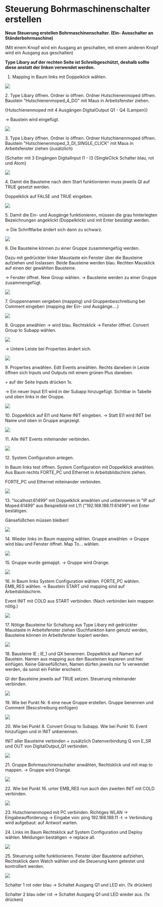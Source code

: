 
# Steuerung Bohrmaschinenschalter erstellen

**Neue Steuerung erstellen Bohrmaschinenschalter. (Ein- Ausschalter an Ständerbohrmaschine)**

(Mit einem Knopf wird ein Ausgang an geschalten, mit einem anderen Knopf wird ein Ausgang aus geschalten) 

**Type Libary auf der rechten Seite ist Schreibgeschützt, deshalb sollte diese anstatt der linken verwendet werden.**

1.  Mapping in Baum links mit Doppelklick wählen.

![](https://user-images.githubusercontent.com/113907476/212993771-b36281c6-3c24-4fd9-8d51-cd1b5beb4657.png)

2\. Type Libary öffnen. Ordner io öffnen. Ordner Hutschienenmoped öffnen. Baustein "Hutschienenmoped\_4\_DO" mit Maus in Arbeitsfenster ziehen.

{Hutschienenmoped mit 4 Ausgängen DigitalOutput Q1 - Q4 (Lampen)} 

\-> Baustein wird eingefügt.

![](https://user-images.githubusercontent.com/113907476/212994540-408bd26f-c121-47f9-9a93-c759b5c3d136.png)

3\. Type Libary öffnen. Ordner io öffnen. Ordner Hutschienenmoped öffnen. Baustein "Hutschienenmoped\_3\_DI\_SINGLE\_CLICK" mit Maus in Arbeitsfenster ziehen (zusätzlich)

(Schalter mit 3 Eingängen DigitalInput I1 - I3 {SingleClick Schalter blau, rot und Atom}

![](https://user-images.githubusercontent.com/113907476/212996213-bcef4c26-da89-40f5-822a-6044431a62a9.png)

4\. Damit die Bausteine nach dem Start funktionieren muss jeweils QI auf TRUE gesetzt werden.

Doppelklick auf FALSE und TRUE eingeben.

![](https://user-images.githubusercontent.com/113907476/212996770-5998ec9b-9c62-45c9-a37d-fdf9f7a4b88a.png)

5\. Damit die Ein- und Ausgänge funktionieren, müssen die grau hinterlegten Bezeichnungen angeklickt (Doppelklick) und mit Enter bestätigt werden.

\-> Die Schriftfarbe ändert sich dann zu schwarz.

![](https://user-images.githubusercontent.com/113907476/212997168-851d2855-f796-40fd-8fa6-a185e7011506.png)

6\. Die Bausteine können zu einer Gruppe zusammengefüg werden.

Dazu mit gedrückter linker Maustaste ein Fenster über die Bausteine aufziehen und loslassen. Beide Bausteine werden blau. Rechten Mausklick auf einen der gewählten Bausteine.

\-> Fenster öffnet. New Group wählen. -> Bausteine werden zu einer Gruppe zusammengefügt.

![](https://user-images.githubusercontent.com/113907476/212998191-7a982154-1dcb-4c5b-bd9a-8c1d5d86f877.png)

7\. Gruppennamen vergeben (mapping) und Gruppenbeschreibung bei Comment eingeben (mapping der Ein- und Ausgänge....)

![](https://user-images.githubusercontent.com/113907476/212998790-97736f43-4fba-4b4c-a56d-4d57073a924f.png)

8\. Gruppe anwählen -> wird blau. Rechtsklick -> Fenster öffnet. Convert Group to Subapp wählen.

![](https://user-images.githubusercontent.com/113907476/212999266-82fa444e-821e-44b4-bae1-4f58f9ff76ac.png)

\-> Untere Leiste bei Properties ändert sich.

![](https://user-images.githubusercontent.com/113907476/212999686-ad88ad9e-42da-4110-b7d4-c7f5e684c6d1.png)

9\. Properties anwählen. Edit Events anwählen. Rechts daneben in Leiste öffnen sich Inputs und Outputs mit einem grünen Plus daneben.

\+ auf der Seite Inputs drücken 1x.

\-> Ein neuer Input EI1 wird in der Subapp hinzugefügt. Sichtbar in Tabelle und oben links in der Gruppe.

![](https://user-images.githubusercontent.com/113907476/213000631-f3b6efd1-bbfd-4dd1-b3bf-96f207f495b3.png)

10\. Doppelklick auf EI1 und Name INIT eingeben. -> Statt EI1 wird INIT bei Name und oben in Gruppe angezeigt.

![](https://user-images.githubusercontent.com/113907476/213002124-c8b80852-f823-468f-9ce7-f6dcd424b028.png)

11\. Alle INIT Events miteinander verbinden.

![](https://user-images.githubusercontent.com/113907476/213002499-a8cdbf12-ab4d-4a30-b8bd-2e161fe09f1d.png)

12\. System Configuration anlegen.

In Baum links test öffnen. System Configuration mit Doppelklick anwählen. Aus Baum rechts FORTE\_PC und Ethernet in Arbeitsbildschirm ziehen.

FORTE\_PC und Ethernet miteinander verbinden.

![](https://user-images.githubusercontent.com/113907476/213003651-761678e8-4bea-4779-978a-03b8481b1b30.png)

13\. "localhost:61499" mit Doppelklick anwählen und unbennenen in "IP auf Moped:61499" aus Beispielbild mit L11 ("192.168.188.11:61499") mit Enter bestätigen.

Gänsefüßchen müssen bleiben!

![](https://user-images.githubusercontent.com/113907476/213004986-2d8f5a90-3868-4bf8-8fd3-5d43d3dbdb71.png)

14\. Wieder links im Baum mapping wählen. Gruppe anwählen -> Gruppe wird blau und Fenster öffnet. Map To... wählen.

![](https://user-images.githubusercontent.com/113907476/213005509-e8032771-0bc3-4c84-90bb-f979fc25489a.png)

15\. Gruppe wurde gemappt. -> Gruppe wird Orange.

![](https://user-images.githubusercontent.com/113907476/213005868-ac063c60-52cf-4538-9e33-5a1adbab52fd.png)

16\. In Baum links System Configuration wählen. FORTE\_PC wählen. EMB\_RES wählen. -> Baustein START und mapping sind auf Arbeitsbildschirm.

Event INIT mit COLD aus START verbinden. (Nach verbinden kein mappen nötig.)

![](https://user-images.githubusercontent.com/113907476/213006202-94d6437b-c9fb-4f01-bdaf-10793d5ed0a8.png)

17\. Nötige Bausteine für Schaltung aus Type Libary mit gedrückter Maustaste in Arbeitsfenster ziehen (Suchfunktion kann genutz werden, Bausteine können im Arbeitsfenster kopiert werden.

![](https://user-images.githubusercontent.com/113907476/213007320-bb7b1f66-0693-4cf9-9a4d-1e3e4efeaa2b.png)

18\. Bausteine IE ; IE\_1 und QX benennen. Doppelklick auf Namen auf Baustein. Namen aus mapping aus den Bausteinen kopieren und hier einfügen. Keine Gänsefüßchen, Namen dürfen jeweils nur 1x verwendet werden, da sonst ein Fehler erscheint.

QI der Bausteine jeweils auf TRUE setzen. Steuerung miteinander verbinden.

![](https://user-images.githubusercontent.com/113907476/213008300-45d726ac-a576-4788-a6b0-3ea8505b9c1f.png)

19\. Wie bei Punkt Nr. 6 eine neue Gruppe erstellen. Gruppe benennen und Comment (Bescshreibung einfügen)

![](https://user-images.githubusercontent.com/113907476/213009045-86921bb5-2959-450d-88f1-cc40199875fa.png)

20\. Wie bei Punkt 8. Convert Group to Subapp. Wie bei Punkt 10. Event hinzufügen und in INIT unbenennen.

INIT aller Bausteine verbinden + zusätzlich Datenverbindung Q von E\_SR und OUT von DigitalOutput\_Q1 verbinden.

![](https://user-images.githubusercontent.com/113907476/213009768-12db499b-8453-4a0b-ab99-c2d33e9e22a3.png)

21\. Gruppe Bohrmaschinenschalter anwählen, Rechtsklick und mit map to mappen. -> Gruppe wird Orange.

![](https://user-images.githubusercontent.com/113907476/213011203-89febf3a-8e43-492f-9a62-de663fe08405.png)

22\. Wie bei Punkt 16. unter EMB\_RES nun auch den zweiten INIT mit COLD verbinden.

![](https://user-images.githubusercontent.com/113907476/213011415-f2b8fae7-1b15-446f-b758-a16e95f11bc6.png)

23\. Hutschienenmoped mit PC verbinden. Richtiges WLAN -> Eingabeaufforderung -> Eingabe von: ping 192.168.188.11 -t -> Verbindung wird aufgebaut: auf Antwort warten.

24\. Links im Baum Rechtsklick auf System Configuration und Deploy wählen. Meldungen bestätigen -> replace all.

![](https://user-images.githubusercontent.com/113907476/213012503-6779f658-4413-4b5c-ac7e-90646d964344.png)

25\. Steuerung sollte funktionieren. Fenster über Bausteine aufziehen, Rechtsklick dann Watch wählen und die Steuerung kann getestet und kontrolliert werden.

![](https://user-images.githubusercontent.com/113907476/213012985-5131cc59-8e43-427b-ad0d-15a306d4bc86.png)

Schalter 1 rot oder blau -> Schaltet Ausgang Q1 und LED ein. (1x drücken)

Schalter 2 blau oder rot -> Schaltet Ausgang Q1 und LED wieder aus. (1x drücken)
